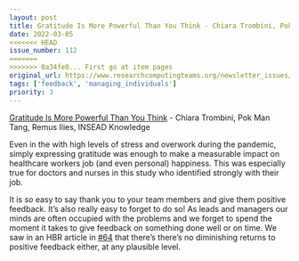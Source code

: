 ```yaml
---
layout: post
title: Gratitude Is More Powerful Than You Think - Chiara Trombini, Pok Man Tang, Remus Ilies, INSEAD Knowledge
date: 2022-03-05
<<<<<<< HEAD
issue_number: 112
=======
>>>>>>> 0a34fe0... First go at item pages
original_url: https://www.researchcomputingteams.org/newsletter_issues/0112
tags: ['feedback', 'managing_individuals']
priority: 3
---
```


<!-- markdownlint-disable MD033 -->
<!-- markdownlint-disable MD041 -->
<!-- markdownlint-disable MD049 -->

[Gratitude Is More Powerful Than You Think](https://knowledge.insead.edu/leadership-organisations/gratitude-is-more-powerful-than-you-think-18296) - Chiara Trombini, Pok Man Tang, Remus Ilies, INSEAD Knowledge

Even in the with high levels of stress and overwork during the pandemic, simply expressing gratitude was enough to make a measurable impact on healthcare workers job (and even personal) happiness.  This was especially true for doctors and nurses in this study who identified strongly with their job.

It is *so* easy to say thank you to your team members and give them positive feedback.  It’s also really easy to forget to do so!  As leads and managers our minds are often occupied with the problems and we forget to spend the moment it takes to give feedback on something done well or on time.   We saw in an HBR article in [#64](https://www.researchcomputingteams.org/newsletter_issues/0064) that there’s there’s no diminishing returns to positive feedback either, at any plausible level.
